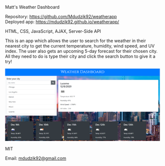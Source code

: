 Matt's Weather Dashboard

<!-- Live link to deployed app -->
Repository: https://github.com/Mdudzik92/weatherapp <br>
Deployed app: https://mdudzik92.github.io/weatherapp/

<!-- Technologies used -->
HTML, CSS, JavaScript, AJAX, Server-Side API

<!-- Explanation of what the app is -->
This is an app which allows the user to search for the weather in their nearest city to get the current temperature, humidity, wind speed, and UV index. The user also gets an upcoming 5-day forecast for their chosen city. All they need to do is type their city and click the search button to give it a try!

<!-- Screenshot -->
<img src="./img1.png"> 

<!-- License -->
MIT

<!-- Contact information -->
Email: mdudzik92@gmail.com